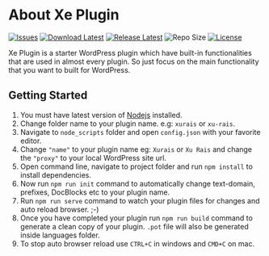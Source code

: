 
# About Xe Plugin

[![Issues](https://img.shields.io/github/issues/XeCreators/xe-plugin)](https://github.com/XeCreators/xe-plugin/issues)
[![Download Latest](https://img.shields.io/github/downloads/XeCreators/xe-plugin/total)](https://github.com/XeCreators/xe-plugin/releases/latest)
[![Release Latest](https://img.shields.io/github/v/release/XeCreators/xe-plugin?color=yellowgreen)](https://github.com/XeCreators/xe-plugin/releases/latest)
![Repo Size](https://img.shields.io/github/repo-size/XeCreators/xe-plugin.svg)
[![License](https://img.shields.io/github/license/XeCreators/xe-plugin)](https://github.com/XeCreators/xe-plugin/blob/master/LICENSE.md)

Xe Plugin is a starter WordPress plugin which have built-in functionalities that are used in almost every plugin. So just focus on the main functionality that you want to built for WordPress.

## Getting Started

1. You must have latest version of [Nodejs](https://nodejs.org/en/) installed.
2. Change folder name to your plugin name. e.g: `xurais` or `xu-rais`.
3. Navigate to `node_scripts` folder and open `config.json` with your favorite editor.
4. Change `"name"` to your plugin name eg: `Xurais` or `Xu Rais` and change the `"proxy"` to your local WordPress site url.
5. Open command line, navigate to project folder and run `npm install` to install dependencies.
6. Now run `npm run init` command to automatically change text-domain, prefixes, DocBlocks etc to your plugin name.
7. Run `npm run serve` command to watch your plugin files for changes and auto reload browser. ;-)
8. Once you have completed your plugin run `npm run build` command to generate a clean copy of your plugin. `.pot` file will also be generated inside languages folder. 
9. To stop auto browser reload use `CTRL+C` in windows and `CMD+C` on mac.
